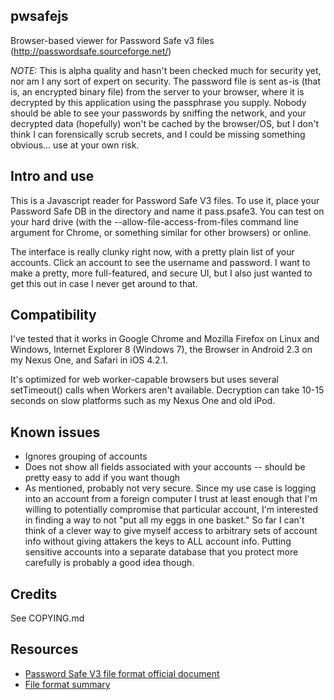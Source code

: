 pwsafejs
---
Browser-based viewer for Password Safe v3 files (http://passwordsafe.sourceforge.net/)

*NOTE:* This is alpha quality and hasn't been checked much for security yet, nor am I any sort of expert on security.  The password file is sent as-is (that is, an encrypted binary file) from the server to your browser, where it is decrypted by this application using the passphrase you supply.  Nobody should be able to see your passwords by sniffing the network, and your decrypted data (hopefully) won't be cached by the browser/OS, but I don't think I can forensically scrub secrets, and I could be missing something obvious... use at your own risk.

Intro and use
---
This is a Javascript reader for Password Safe V3 files.  To use it, place your Password Safe DB in the directory and name it pass.psafe3.  You can test on your hard drive (with the --allow-file-access-from-files command line argument for Chrome, or something similar for other browsers) or online.

The interface is really clunky right now, with a pretty plain list of your accounts.  Click an account to see the username and password.  I want to make a pretty, more full-featured, and secure UI, but I also just wanted to get this out in case I never get around to that.

Compatibility
---
I've tested that it works in Google Chrome and Mozilla Firefox on Linux and Windows, Internet Explorer 8 (Windows 7), the Browser in Android 2.3 on my Nexus One, and Safari in iOS 4.2.1.

It's optimized for web worker-capable browsers but uses several setTimeout() calls when Workers aren't available.  Decryption can take 10-15 seconds on slow platforms such as my Nexus One and old iPod.

Known issues
---
- Ignores grouping of accounts
- Does not show all fields associated with your accounts -- should be pretty easy to add if you want though
- As mentioned, probably not very secure. Since my use case is logging into an account from a foreign computer I trust at least enough that I'm willing to potentially compromise that particular account, I'm interested in finding a way to not "put all my eggs in one basket." So far I can't think of a clever way to give myself access to arbitrary sets of account info without giving attakers the keys to ALL account info. Putting sensitive accounts into a separate database that you protect more carefully is probably a good idea though.

Credits
---
See COPYING.md

Resources
---
- [Password Safe V3 file format official document](http://passwordsafe.svn.sourceforge.net/viewvc/passwordsafe/trunk/pwsafe/pwsafe/docs/formatV3.txt)
- [File format summary](http://keybox.rubyforge.org/password-safe-db-format.html)
